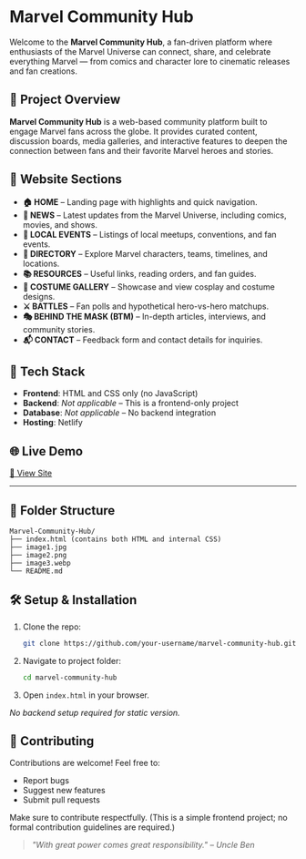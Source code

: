 # Marvel Community Hub

Welcome to the **Marvel Community Hub**, a fan-driven platform where enthusiasts of the Marvel Universe can connect, share, and celebrate everything Marvel — from comics and character lore to cinematic releases and fan creations.
## 🚀 Project Overview

**Marvel Community Hub** is a web-based community platform built to engage Marvel fans across the globe. It provides curated content, discussion boards, media galleries, and interactive features to deepen the connection between fans and their favorite Marvel heroes and stories.

## 🔧 Website Sections

* **🏠 HOME** – Landing page with highlights and quick navigation.
* **📰 NEWS** – Latest updates from the Marvel Universe, including comics, movies, and shows.
* **📍 LOCAL EVENTS** – Listings of local meetups, conventions, and fan events.
* **📒 DIRECTORY** – Explore Marvel characters, teams, timelines, and locations.
* **📚 RESOURCES** – Useful links, reading orders, and fan guides.
* **🦸 COSTUME GALLERY** – Showcase and view cosplay and costume designs.
* **⚔️ BATTLES** – Fan polls and hypothetical hero-vs-hero matchups.
* **🎭 BEHIND THE MASK (BTM)** – In-depth articles, interviews, and community stories.
* **📬 CONTACT** – Feedback form and contact details for inquiries.

## 🧱 Tech Stack

* **Frontend**: HTML and CSS only (no JavaScript)
* **Backend**: *Not applicable* – This is a frontend-only project
* **Database**: *Not applicable* – No backend integration
* **Hosting**: Netlify 

## 🌐 Live Demo

[🔗 View Site](https://marvel-hub.netlify.app) 

---

## 📂 Folder Structure

```
Marvel-Community-Hub/
├── index.html (contains both HTML and internal CSS)
├── image1.jpg
├── image2.png
├── image3.webp
└── README.md
```

## 🛠️ Setup & Installation

1. Clone the repo:

   ```bash
   git clone https://github.com/your-username/marvel-community-hub.git
   ```
2. Navigate to project folder:

   ```bash
   cd marvel-community-hub
   ```
3. Open `index.html` in your browser.

*No backend setup required for static version.*

## 🙌 Contributing

Contributions are welcome! Feel free to:

* Report bugs
* Suggest new features
* Submit pull requests

Make sure to contribute respectfully. (This is a simple frontend project; no formal contribution guidelines are required.)


> *"With great power comes great responsibility." – Uncle Ben*
